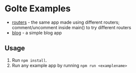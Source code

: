 # Golte Examples

- [routers](routers/) - the same app made using different routers; comment/uncomment inside main() to try different routers
- [blog](blog/) - a simple blog app

## Usage

1. Run `npm install`.
2. Run any example app by running `npm run <examplename>`
